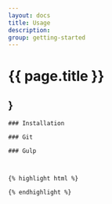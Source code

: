 ```yaml
---
layout: docs
title: Usage
description: 
group: getting-started
---
```


# {{ page.title }}

<section id="headings clearfix">
	<h2 class="section__title">}</h2>

	### Installation

	### Git

	### Gulp


	
	{% highlight html %}

	{% endhighlight %}

</section>
